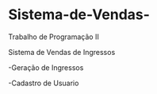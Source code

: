 # Sistema-de-Vendas-
Trabalho de Programação II 


Sistema de Vendas de Ingressos

-Geração de Ingressos

-Cadastro de Usuario

